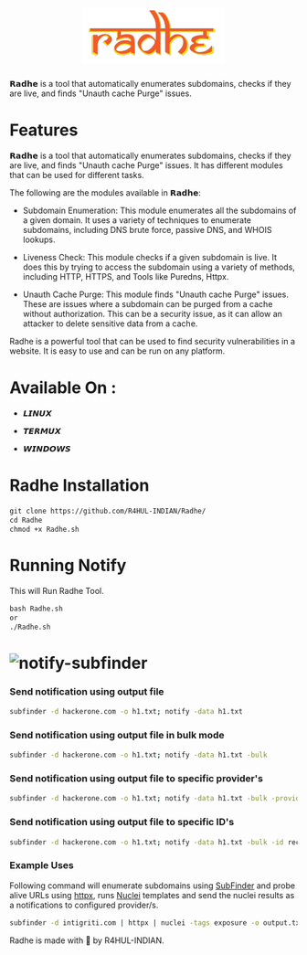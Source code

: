 <h1 align="center">
  <img src="Static/radhe.png" alt="Radhe" width="250px">
  <br>
</h1>

𝗥𝗮𝗱𝗵𝗲 is a tool that automatically enumerates subdomains, checks if they are live, and finds "Unauth cache Purge" issues.

# Features

𝗥𝗮𝗱𝗵𝗲 is a tool that automatically enumerates subdomains, checks if they are live, and finds "Unauth cache Purge" issues. It has different modules that can be used for different tasks.

The following are the modules available in 𝗥𝗮𝗱𝗵𝗲:

- Subdomain Enumeration: This module enumerates all the subdomains of a given domain. It uses a variety of techniques to enumerate subdomains, including DNS brute force, passive DNS, and WHOIS lookups.

- Liveness Check: This module checks if a given subdomain is live. It does this by trying to access the subdomain using a variety of methods, including HTTP, HTTPS, and Tools like Puredns, Httpx.

- Unauth Cache Purge: This module finds "Unauth cache Purge" issues. These are issues where a subdomain can be purged from a cache without authorization. This can be a security issue, as it can allow an attacker to delete sensitive data from a cache.

Radhe is a powerful tool that can be used to find security vulnerabilities in a website. It is easy to use and can be run on any platform.

# Available On :

- 𝙇𝙄𝙉𝙐𝙓

- 𝙏𝙀𝙍𝙈𝙐𝙓

- 𝙒𝙄𝙉𝘿𝙊𝙒𝙎

# Radhe Installation

```
git clone https://github.com/R4HUL-INDIAN/Radhe/
cd Radhe
chmod +x Radhe.sh 
```


# Running Notify

This will Run Radhe Tool.

```
bash Radhe.sh 
or 
./Radhe.sh
```

<h1 align="left">
<img width="365" alt="notify-subfinder" src="https://user-images.githubusercontent.com/8293321/130240854-e3031bc6-ecc8-47f8-9654-4c58e09cc622.png">
</h1>

### Send notification using output file


```sh
subfinder -d hackerone.com -o h1.txt; notify -data h1.txt
```

### Send notification using output file in bulk mode


```sh
subfinder -d hackerone.com -o h1.txt; notify -data h1.txt -bulk
```

### Send notification using output file to specific provider's


```sh
subfinder -d hackerone.com -o h1.txt; notify -data h1.txt -bulk -provider discord,slack
```

### Send notification using output file to specific ID's


```sh
subfinder -d hackerone.com -o h1.txt; notify -data h1.txt -bulk -id recon,vulns,scan
```

### Example Uses

Following command will enumerate subdomains using [SubFinder](https://github.com/projectdiscovery/subfinder) and probe alive URLs using [httpx](https://github.com/projectdiscovery/httpx), runs [Nuclei](https://github.com/projectdiscovery/nuclei) templates and send the nuclei results as a notifications to configured provider/s.


```sh
subfinder -d intigriti.com | httpx | nuclei -tags exposure -o output.txt; notify -bulk -data output.txt
```


Radhe is made with 🖤 by R4HUL-INDIAN.
